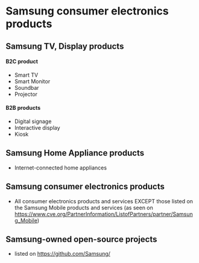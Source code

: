 # Samsung consumer electronics products

## Samsung TV, Display products
#### B2C product
* Smart TV
* Smart Monitor
* Soundbar
* Projector
#### B2B products
* Digital signage
* Interactive display
* Kiosk

## Samsung Home Appliance products
* Internet-connected home appliances

## Samsung consumer electronics products
* All consumer electronics products and services EXCEPT those listed on the Samsung Mobile products and services (as seen on https://www.cve.org/PartnerInformation/ListofPartners/partner/Samsung_Mobile)

## Samsung-owned open-source projects
* listed on https://github.com/Samsung/
